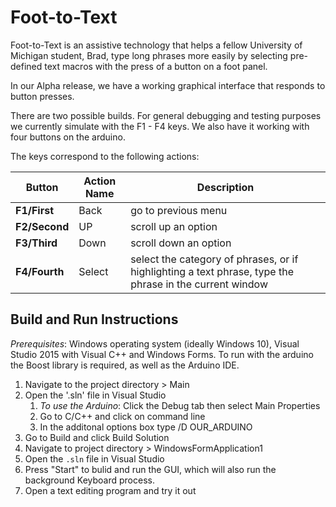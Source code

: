 # Foot-to-Text

Foot-to-Text is an assistive technology that helps a fellow University of Michigan student, Brad, type long phrases more easily by selecting pre-defined text macros with the press of a button on a foot panel.

In our Alpha release, we have a working graphical interface that responds to button presses.

There are two possible builds. For general debugging and testing purposes we currently simulate with the F1 - F4 keys. We also have it working with four buttons on the arduino.

The keys correspond to the following actions:

Button | Action Name | Description
--- | --- | ---
**F1/First** | Back | go to previous menu
**F2/Second** | UP | scroll up an option
**F3/Third** | Down | scroll down an option
**F4/Fourth** | Select | select the category of phrases, or if highlighting a text phrase, type the phrase in the current window

## Build and Run Instructions

*Prerequisites*: Windows operating system (ideally Windows 10), Visual Studio 2015 with Visual C++ and Windows Forms. To run with the arduino the Boost library is required, as well as the Arduino IDE.

1. Navigate to the project directory > Main
2. Open the '.sln' file in Visual Studio
    1. *To use the Arduino*: Click the Debug tab then select Main Properties
    2. Go to C/C++ and click on command line
    3. In the additonal options box type /D OUR_ARDUINO
3. Go to Build and click Build Solution
4. Navigate to project directory > WindowsFormApplication1
5. Open the `.sln` file in Visual Studio
6. Press "Start" to bulid and run the GUI, which will also run the background Keyboard process.
7. Open a text editing program and try it out
